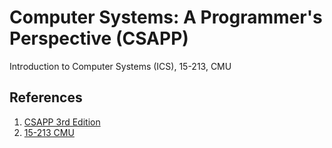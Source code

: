 # Computer Systems: A Programmer's Perspective (CSAPP)

Introduction to Computer Systems (ICS), 15-213, CMU

## References

1. [CSAPP 3rd Edition](https://csapp.cs.cmu.edu/)
2. [15-213 CMU](https://www.cs.cmu.edu/~213/)
